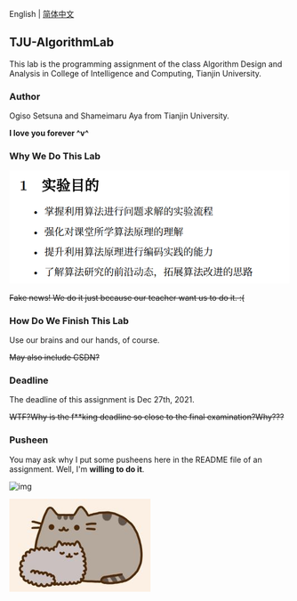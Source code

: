 English | [简体中文](README_CN.md)

## TJU-AlgorithmLab

This lab is the programming assignment of the class Algorithm Design and Analysis in College of Intelligence and Computing, Tianjin University.

### Author

Ogiso Setsuna and Shameimaru Aya from Tianjin University.

**I love you forever \^v\^**

###  Why We Do This Lab

![shiyanmudi](.\G008\references\实验目的.png)

~~Fake news! We do it just because our teacher want us to do it. :(~~

### How Do We Finish This Lab

Use our brains and our hands, of course.

~~May also include CSDN?~~

### Deadline

The deadline of this assignment is Dec 27th, 2021.

~~WTF?Why is the f**king deadline so close to the final examination?Why???~~

### Pusheen

You may ask why I put some pusheens here in the README file of an assignment. Well, I'm **willing to do it**.

![img](https://pusheen.com/wp-content/uploads/2021/04/Plant-Hero.jpg)

![pusheen](.\G008\references\54067CF563B3890C5D3880EEE4D0B962.jpg)
